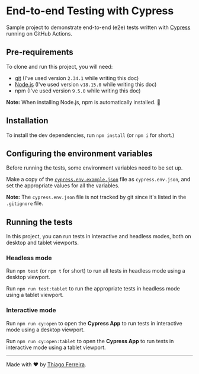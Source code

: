 # End-to-end Testing with Cypress

Sample project to demonstrate end-to-end (e2e) tests written with [Cypress](https://cypress.io) running on GitHub Actions.

## Pre-requirements

To clone and run this project, you will need:

- [git](https://git-scm.com/downloads) (I've used version `2.34.1` while writing this doc)
- [Node.js](https://nodejs.org/en/) (I've used version `v18.15.0` while writing this doc)
- npm (I've used version `9.5.0` while writing this doc)

**Note:** When installing Node.js, npm is automatically installed. 🚀

## Installation

To install the dev dependencies, run `npm install` (or `npm i` for short.)

## Configuring the environment variables

Before running the tests, some environment variables need to be set up.

Make a copy of the [`cypress.env.example.json`](./cypress.env.example.json) file as `cypress.env.json`, and set the appropriate values for all the variables.

**Note:** The `cypress.env.json` file is not tracked by git since it's listed in the `.gitignore` file.

## Running the tests

In this project, you can run tests in interactive and headless modes, both on desktop and tablet viewports.

### Headless mode

Run `npm test` (or `npm t` for short) to run all tests in headless mode using a desktop viewport.

Run `npm run test:tablet` to run the appropriate tests in headless mode using a tablet viewport.

### Interactive mode

Run `npm run cy:open` to open the __Cypress App__ to run tests in interactive mode using a desktop viewport.

Run `npm run cy:open:tablet` to open the __Cypress App__ to run tests in interactive mode using a tablet viewport.

___

Made with ❤️ by [Thiago Ferreira](https://www.linkedin.com/in/thiago-ferreira-silva-santos-474a9b112/).
